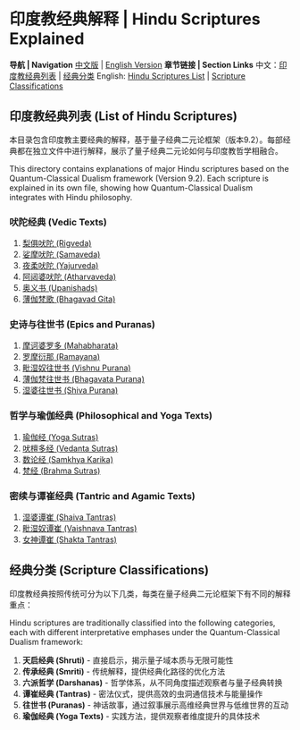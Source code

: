 # 印度教经典解释 | Hindu Scriptures Explained

**导航 | Navigation**
[中文版](#印度教经典列表-list-of-hindu-scriptures) | [English Version](#印度教经典列表-list-of-hindu-scriptures)
**章节链接 | Section Links**
中文：[印度教经典列表](#印度教经典列表-list-of-hindu-scriptures) | [经典分类](#经典分类-scripture-classifications)
English: [Hindu Scriptures List](#印度教经典列表-list-of-hindu-scriptures) | [Scripture Classifications](#经典分类-scripture-classifications)

## 印度教经典列表 (List of Hindu Scriptures)

本目录包含印度教主要经典的解释，基于量子经典二元论框架（版本9.2）。每部经典都在独立文件中进行解释，展示了量子经典二元论如何与印度教哲学相融合。

This directory contains explanations of major Hindu scriptures based on the Quantum-Classical Dualism framework (Version 9.2). Each scripture is explained in its own file, showing how Quantum-Classical Dualism integrates with Hindu philosophy.

### 吠陀经典 (Vedic Texts)
1. [梨俱吠陀 (Rigveda)](Rigveda.md)
2. [娑摩吠陀 (Samaveda)](Samaveda.md)
3. [夜柔吠陀 (Yajurveda)](Yajurveda.md)
4. [阿闼婆吠陀 (Atharvaveda)](Atharvaveda.md)
5. [奥义书 (Upanishads)](Upanishads.md)
6. [薄伽梵歌 (Bhagavad Gita)](Bhagavad_Gita.md)

### 史诗与往世书 (Epics and Puranas)
1. [摩诃婆罗多 (Mahabharata)](Mahabharata.md)
2. [罗摩衍那 (Ramayana)](Ramayana.md)
3. [毗湿奴往世书 (Vishnu Purana)](Vishnu_Purana.md)
4. [薄伽梵往世书 (Bhagavata Purana)](Bhagavata_Purana.md)
5. [湿婆往世书 (Shiva Purana)](Shiva_Purana.md)

### 哲学与瑜伽经典 (Philosophical and Yoga Texts)
1. [瑜伽经 (Yoga Sutras)](Yoga_Sutras.md)
2. [吠檀多经 (Vedanta Sutras)](Vedanta_Sutras.md)
3. [数论经 (Samkhya Karika)](Samkhya_Karika.md)
4. [梵经 (Brahma Sutras)](Brahma_Sutras.md)

### 密续与谭崔经典 (Tantric and Agamic Texts)
1. [湿婆谭崔 (Shaiva Tantras)](Shaiva_Tantras.md)
2. [毗湿奴谭崔 (Vaishnava Tantras)](Vaishnava_Tantras.md)
3. [女神谭崔 (Shakta Tantras)](Shakta_Tantras.md)

## 经典分类 (Scripture Classifications)

印度教经典按照传统可分为以下几类，每类在量子经典二元论框架下有不同的解释重点：

Hindu scriptures are traditionally classified into the following categories, each with different interpretative emphases under the Quantum-Classical Dualism framework:

1. **天启经典 (Shruti)** - 直接启示，揭示量子域本质与无限可能性
2. **传承经典 (Smriti)** - 传统解释，提供经典化路径的优化方法
3. **六派哲学 (Darshanas)** - 哲学体系，从不同角度描述观察者与量子经典转换
4. **谭崔经典 (Tantras)** - 密法仪式，提供高效的虫洞通信技术与能量操作
5. **往世书 (Puranas)** - 神话故事，通过叙事展示高维经典世界与低维世界的互动
6. **瑜伽经典 (Yoga Texts)** - 实践方法，提供观察者维度提升的具体技术